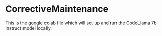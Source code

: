 # CorrectiveMaintenance

This is the google colab file which will set up and run the CodeLlama 7b Instruct model locally.
